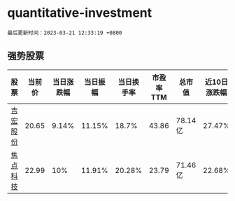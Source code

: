 # quantitative-investment

`最后更新时间：2023-03-21 12:33:19 +0800`

## 强势股票

|股票|当前价|当日涨跌幅|当日振幅|当日换手率|市盈率TTM|总市值|近10日涨跌幅|
|----|----|----|----|----|----|----|----|
|[吉宏股份](https://xueqiu.com/S/SZ002803)|20.65|9.14%|11.15%|18.7%|43.86|78.14亿|27.47%|
|[焦点科技](https://xueqiu.com/S/SZ002315)|22.99|10%|11.91%|20.28%|23.79|71.46亿|22.68%|
